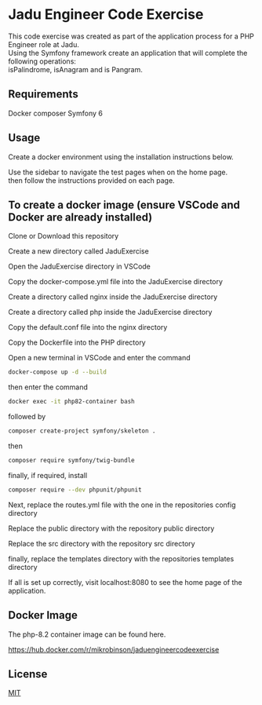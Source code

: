 # Jadu Engineer Code Exercise

This code exercise was created as part of the application process for a PHP Engineer role at Jadu.\
Using the Symfony framework create an application that will complete the following operations:\
isPalindrome, isAnagram and is Pangram.

## Requirements

Docker
composer
Symfony 6 

## Usage

Create a docker environment using the installation instructions below.

Use the sidebar to navigate the test pages when on the home page.\
then follow the instructions provided on each page.

## To create a docker image (ensure VSCode and Docker are already installed)

Clone or Download this repository

Create a new directory called JaduExercise

Open the JaduExercise directory in VSCode

Copy the docker-compose.yml file into the JaduExercise directory

Create a directory called nginx inside the JaduExercise directory

Create a directory called php inside the JaduExercise directory

Copy the default.conf file into the nginx directory

Copy the Dockerfile into the PHP directory

Open a new terminal in VSCode and enter the command
```bash
docker-compose up -d --build
```
then enter the command
```bash
docker exec -it php82-container bash
```
followed by
```bash
composer create-project symfony/skeleton .
```
then
```bash
composer require symfony/twig-bundle
```
finally, if required, install
```bash
composer require --dev phpunit/phpunit
```

Next, replace the routes.yml file with the one in the repositories config directory

Replace the public directory with the repository public directory

Replace the src directory with the repository src directory

finally, replace the templates directory with the repositories templates directory


If all is set up correctly, visit localhost:8080 to see the home page of the application.

## Docker Image

The php-8.2 container image can be found here.

https://hub.docker.com/r/mikrobinson/jaduengineercodeexercise

## License

[MIT](https://choosealicense.com/licenses/mit/)
